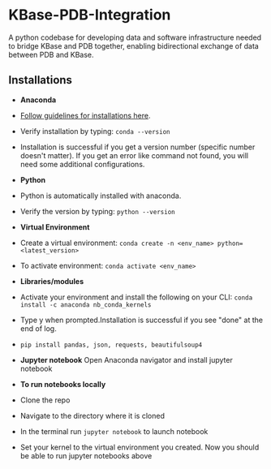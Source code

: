 # KBase-PDB-Integration


A python codebase for developing data and software infrastructure needed to bridge KBase and PDB together, enabling bidirectional exchange of data between PDB and KBase.


## Installations

- **Anaconda**
- [Follow guidelines for installations here](https://www.anaconda.com/products/individual).
- Verify installation by typing: `conda --version`
- Installation is successful if you get a version number (specific number doesn't matter). If you get an error like command not found, you will need some additional configurations.

- **Python**
- Python is automatically installed with anaconda.
- Verify the version by typing: `python --version`

- **Virtual Environment**
- Create a virtual environment: `conda create -n <env_name> python=<latest_version>`
- To activate environment: `conda activate <env_name>`

- **Libraries/modules**
- Activate your environment and install the following on your CLI: `conda install -c anaconda nb_conda_kernels`
- Type y when prompted.Installation is successful if you see "done" at the end of log.
- `pip install pandas, json, requests, beautifulsoup4`

- **Jupyter notebook**
Open Anaconda navigator and install jupyter notebook 

- **To run notebooks locally**
- Clone the repo
- Navigate to the directory where it is cloned
- In the terminal run `jupyter notebook` to launch notebook
- Set your kernel to the virtual environment you created. Now you should be able to run jupyter notebooks above

